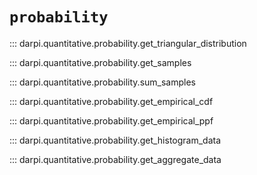 # `probability`

::: darpi.quantitative.probability.get_triangular_distribution

::: darpi.quantitative.probability.get_samples

::: darpi.quantitative.probability.sum_samples

::: darpi.quantitative.probability.get_empirical_cdf

::: darpi.quantitative.probability.get_empirical_ppf

::: darpi.quantitative.probability.get_histogram_data

::: darpi.quantitative.probability.get_aggregate_data
